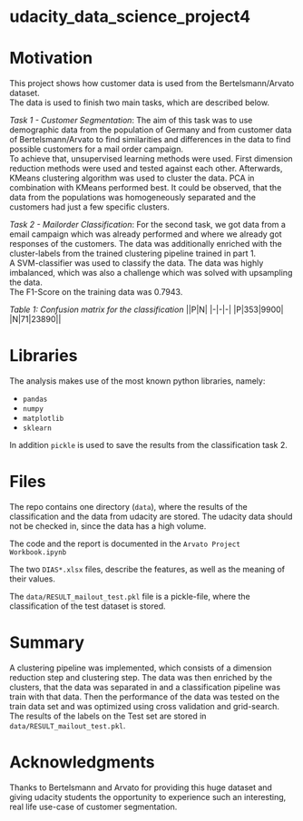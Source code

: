 # udacity_data_science_project4

# Motivation
This project shows how customer data is used from the Bertelsmann/Arvato dataset.  
The data is used to finish two main tasks, which are described below.

_Task 1 - Customer Segmentation_:
The aim of this task was to use demographic data from the population of Germany and from customer data of Bertelsmann/Arvato to find similarities and differences in the data to find possible customers for a mail order campaign.  
To achieve that, unsupervised learning methods were used. First dimension reduction methods were used and tested against each other. Afterwards, KMeans clustering algorithm was used to cluster the data. PCA in combination with KMeans performed best. It could be observed, that the data from the populations was homogeneously separated and the customers had just a few specific clusters.

_Task 2 - Mailorder Classification_:
For the second task, we got data from a email campaign which was already performed and where we already got responses of the customers. The data was additionally enriched with the cluster-labels from the trained clustering pipeline trained in part 1.  
A SVM-classifier was used to classify the data. The data was highly imbalanced, which was also a challenge which was solved with upsampling the data.  
The F1-Score on the training data was 0.7943.

_Table 1: Confusion matrix for the classification_
||P|N|
|-|-|-|
|P|353|9900|
|N|71|23890||

# Libraries
The analysis makes use of the most known python libraries, namely:
- `pandas`
- `numpy`
- `matplotlib`
- `sklearn`

In addition `pickle` is used to save the results from the classification task 2.

# Files
The repo contains one directory (`data`), where the results of the classification and the data from udacity are stored. The udacity data should not be checked in, since the data has a high volume.

The code and the report is documented in the `Arvato Project Workbook.ipynb`

The two `DIAS*.xlsx` files, describe the features, as well as the meaning of their values.

The `data/RESULT_mailout_test.pkl` file is a pickle-file, where the classification of the test dataset is stored.

# Summary
A clustering pipeline was implemented, which consists of a dimension reduction step and clustering step. The 
 data was then enriched by the clusters, that the data was separated in and a classification pipeline was train with that data. Then the performance of the data was tested on the train data set and was optimized using cross validation and grid-search.
 The results of the labels on the Test set are stored in `data/RESULT_mailout_test.pkl`.

# Acknowledgments
Thanks to Bertelsmann and Arvato for providing this huge dataset and giving udacity students the opportunity to experience such an interesting, real life use-case of customer segmentation.